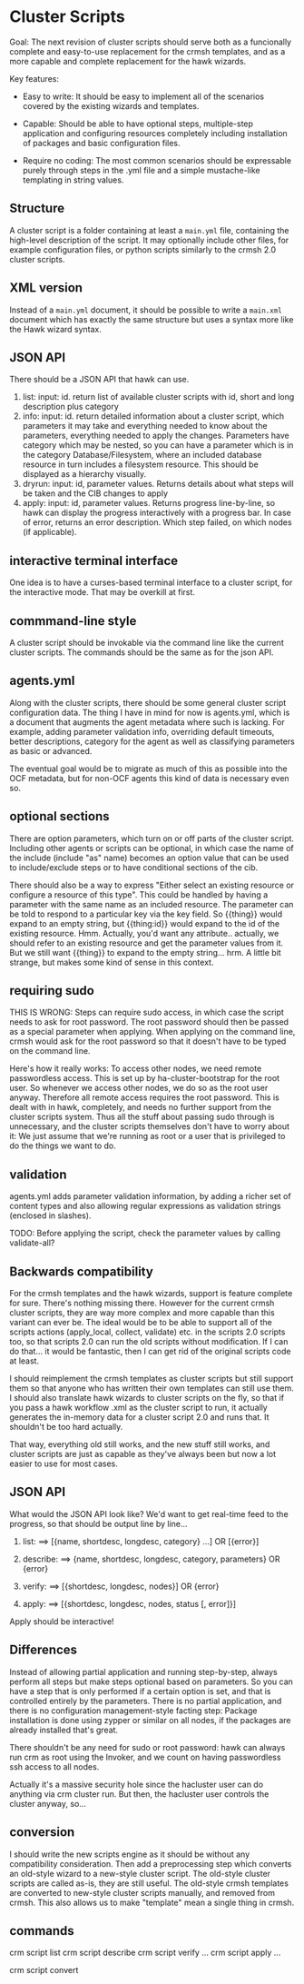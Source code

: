 # Cluster Scripts

Goal: The next revision of cluster scripts should serve both as a
funcionally complete and easy-to-use replacement for the crmsh
templates, and as a more capable and complete replacement for the hawk
wizards.

Key features:

- Easy to write: It should be easy to implement all of the scenarios
  covered by the existing wizards and templates.

- Capable: Should be able to have optional steps, multiple-step
  application and configuring resources completely including
  installation of packages and basic configuration files.

- Require no coding: The most common scenarios should be expressable
  purely through steps in the .yml file and a simple mustache-like
  templating in string values.

## Structure

A cluster script is a folder containing at least a `main.yml` file,
containing the high-level description of the script. It may optionally
include other files, for example configuration files, or python
scripts similarly to the crmsh 2.0 cluster scripts.


## XML version

Instead of a `main.yml` document, it should be possible to write a
`main.xml` document which has exactly the same structure but uses a
syntax more like the Hawk wizard syntax.

## JSON API

There should be a JSON API that hawk can use.

1. list: input: id. return list of available cluster scripts with id, short
and long description plus category
2. info: input: id. return detailed information about a cluster script, which
parameters it may take and everything needed to know about the
parameters, everything needed to apply the changes. Parameters have
category which may be nested, so you can have a parameter which is in
the category Database/Filesystem, where an included database resource
in turn includes a filesystem resource. This should be displayed as a
hierarchy visually.
3. dryrun: input: id, parameter values. Returns details about what
steps will be taken and the CIB changes to apply
4. apply: input: id, parameter values. Returns progress line-by-line,
so hawk can display the progress interactively with a progress bar.
In case of error, returns an error description. Which step failed, on
which nodes (if applicable).

## interactive terminal interface

One idea is to have a curses-based terminal interface to a cluster
script, for the interactive mode. That may be overkill at first.

## commmand-line style

A cluster script should be invokable via the command line like the
current cluster scripts. The commands should be the same as for the
json API.

## agents.yml

Along with the cluster scripts, there should be some general cluster
script configuration data. The thing I have in mind for now is
agents.yml, which is a document that augments the agent metadata where
such is lacking. For example, adding parameter validation info,
overriding default timeouts, better descriptions, category for the
agent as well as classifying parameters as basic or advanced.

The eventual goal would be to migrate as much of this as possible into
the OCF metadata, but for non-OCF agents this kind of data is
necessary even so.


## optional sections

There are option parameters, which turn on or off parts of the cluster
script. Including other agents or scripts can be optional, in which
case the name of the include (include "as" name) becomes an option
value that can be used to include/exclude steps or to have conditional
sections of the cib.

There should also be a way to express "Either select an existing
resource or configure a resource of this type". This could be handled
by having a parameter with the same name as an included resource. The
parameter can be told to respond to a particular key via the key
field. So {{thing}} would expand to an empty string, but {{thing:id}}
would expand to the id of the existing resource. Hmm. Actually, you'd
want any attribute.. actually, we should refer to an existing resource
and get the parameter values from it. But we still want {{thing}} to
expand to the empty string... hrm. A little bit strange, but makes
some kind of sense in this context.

## requiring sudo

THIS IS WRONG:
Steps can require sudo access, in which case the script needs to ask
for root password. The root password should then be passed as a
special parameter when applying. When applying on the command line,
crmsh would ask for the root password so that it doesn't have to be
typed on the command line.

Here's how it really works: To access other nodes, we need remote
passwordless access. This is set up by ha-cluster-bootstrap for the
root user. So whenever we access other nodes, we do so as the root
user anyway. Therefore all remote access requires the root
password. This is dealt with in hawk, completely, and needs no further
support from the cluster scripts system. Thus all the stuff about
passing sudo through is unnecessary, and the cluster scripts
themselves don't have to worry about it: We just assume that we're
running as root or a user that is privileged to do the things we want
to do.

## validation

agents.yml adds parameter validation information, by adding a richer
set of content types and also allowing regular expressions as
validation strings (enclosed in slashes).

TODO: Before applying the script, check the parameter values by
calling <agent> validate-all?

## Backwards compatibility

For the crmsh templates and the hawk wizards, support is feature
complete for sure. There's nothing missing there. However for the
current crmsh cluster scripts, they are way more complex and more
capable than this variant can ever be. The ideal would be to be able
to support all of the scripts actions (apply_local, collect, validate)
etc. in the scripts 2.0 scripts too, so that scripts 2.0 can run the
old scripts without modification. If I can do that... it would be
fantastic, then I can get rid of the original scripts code at least.

I should reimplement the crmsh templates as cluster scripts but still
support them so that anyone who has written their own templates can
still use them. I should also translate hawk wizards to cluster
scripts on the fly, so that if you pass a hawk workflow .xml as the
cluster script to run, it actually generates the in-memory data for a
cluster script 2.0 and runs that. It shouldn't be too hard actually.

That way, everything old still works, and the new stuff still works,
and cluster scripts are just as capable as they've always been but now
a lot easier to use for most cases.


## JSON API

What would the JSON API look like? We'd want to get real-time feed to
the progress, so that should be output line by line...

1. list: ==>
[{name, shortdesc, longdesc, category} ...]
OR
[{error}]

2. describe: <name> ==>
{name, shortdesc, longdesc, category, parameters}
OR
{error}

3. verify: <name> <parameters> ==>
[{shortdesc, longdesc, nodes}]
OR
{error}

4. apply: <name> <parameters> ==>
[{shortdesc, longdesc, nodes, status [, error]}]

Apply should be interactive!


## Differences

Instead of allowing partial application and running step-by-step,
always perform all steps but make steps optional based on
parameters. So you can have a step that is only performed if a certain
option is set, and that is controlled entirely by the
parameters. There is no partial application, and there is no
configuration management-style facting step: Package installation is
done using zypper or similar on all nodes, if the packages are already
installed that's great.

There shouldn't be any need for sudo or root password: hawk can always
run crm as root using the Invoker, and we count on having passwordless
ssh access to all nodes.

Actually it's a massive security hole since the hacluster user can do
anything via crm cluster run. But then, the hacluster user controls
the cluster anyway, so...

## conversion

I should write the new scripts engine as it should be without any
compatibility consideration. Then add a preprocessing step which
converts an old-style wizard to a new-style cluster script. The
old-style cluster scripts are called as-is, they are still useful.
The old-style crmsh templates are converted to new-style cluster
scripts manually, and removed from crmsh. This also allows us to make
"template" mean a single thing in crmsh.



## commands

crm script list
crm script describe <name>
crm script verify <name> <params>...
crm script apply <name> <params>...

crm script convert <template>|<wizard>|<script 1.0>
crm script api <command> <params>...


## moving from scripts 1.0 to 2.0

There are really a few main things missing from the scripts 1.0 to make
them usable:

1. Support for configuring a CIB in a easier way than writing a python
script and invoking it.

2. Support for including another script as a sub-step / partial.

3. Support for having optional steps via on/off parameters.

4. Support for executing commands or small bash snippets directly.

5. Categories for parameters and scripts.

so,

1. a new top-level section: include:

2. New step actions:

  - call
  - install - ensure that the given packages are installed
  - service - ensure that the given service states are enforced
  - cib - apply the given CIB
  

## from hawk wizards

the hawk override construction means "use this as the default value
for this parameter instead of whatever the default was". Maybe a more
intuitive approach is to merge the contents of parameters in the
include template block with the parameters in the actual template to
get the final information.


Parameters should have the same elements as resource agent parameters
as far as possible:

- name
- unique (?) Means that other instances of this agent cannot be
  configured with the same value. For example, a virtual IP.
- required (?) Should default to true, I think.
- longdesc
- shortdesc
- default
- type - basic types plus /<regex>/, [choice1, choice2, ...], file,
  device, directory, port, ipaddress, <n>..<m>

Yeah. Should switch from "name+description" to
"name+shortdesc+longdesc" for both scripts and parameters.


# stepwise execution

There's no reason not to keep supporting this! In fact, we should be
able to be mostly backwards-compatible with earlier scripts.

# XML document format

There's no reason this shouldn't be doable either! Just need a

XML -> Script() parser.


# simplified agent inheritance

When an agent is included, you could of course insert it in a CIB and
a reasonable default primitive will be created for it.

The required parameters of that agent will be exposed as parameters
for the script, unless there are explicit parameters in the script
that override those parameters. For example, if there is a "ip"
parameter that has "from: IPaddr2", then the ip parameter of IPaddr2
will not be directly exposed, but the default description and value,
etc. for the ip parameter will be taken from the IPaddr2 metadata.

# parameters and options

Options should be merged across scripts. So an option "install" would
appear as a single option, and apply to all included scripts as well,
if they have such an option.

Really, the include structure should be quite simple. I don't know how
complex it is in the crmsh templates, but it only needs to be complex
enough to replace what templates can do now. And in hawk, workflows
can include templates, but templates don't include other templates (do
they?)

Really, maybe this is what I want:

- scripts can include agents, but not other scripts? Is that good
enough for now?

- agents can be amended with agents.yml / something like that. Maybe
  an agents subfolder where


### improving agent metadata

The agent metadata is deficient:

1. parameters are not categorized as basic or advanced
2. parameters don't have validation info beyond basic types
3. 


### reboot


A configuration script has a description, a set of parameters, a set
of referenced resource agents and a set of referenced configuration
scripts. It then distills this down to

1. a grouped list of parameters (so each parameter is in a group) -
   parameters are either required or optional, and can also have a
   category which is basic (default), advanced or something else. By
   default only the basic parameters are shown. If requested, the
   advanced parameters are also shown. In the webui, this is done by
   requesting all and hiding the advanced parameters.
   Parameters have validation. This is either coming from the agent,
   or from some augmentation of the agents.
   The groups have a description and a required yes/no flag. If not
   required, the whole group can be skipped. This then also disables
   the steps associated with the group (or partial cib template...)

2. A linear sequence of steps to execute. This is performed in order
   when applying the configuration script.


This is distinct from the input. The input can be a hawk workflow, or
a configuration script for crmsh 2+.

The crmsh templates are still there but deprecated and will eventually
be removed.


The trick is to parse a hawk workflow or a configuration script into
this thing that can then output the list of parameters, and given
values for those parameters, a list of steps to perform (or actually
performing the steps)

Parameter groups beyond the first need a name. This is used on the
commandline so install=true virtual-ip:ip="..." can be used to disambiguate.


The parameter lists are

[{ "description": "Parameters",
   "required": true,
   "parameters": [
   {"name", "shortdesc", "longdesc", "type", "default"}]
   },
   { "name", "description": "Virtual IP",
   "required": true,
   "parameters": [
   }

[{"install":true}, {"ip":"192.168.0.3"}]



So! Scripts are either that, or a describing a single resource.
